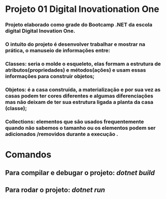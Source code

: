 # Projeto 01 Digital Inovationation One



### Projeto elaborado como grade do Bootcamp .NET da escola digital Digital Inovation One. 

### O intuito do projeto é desenvolver trabalhar e mostrar na prática, o manuseio de informações entre:

### Classes: seria o molde o esqueleto, elas formam a estrutura de atributos(propriedades) e métodos(ações) e usam essas informações para construir objetos;

### Objetos: é a casa construída, a materialização e por sua vez as casas podem ter cores diferentes e algumas diferenciações mas não deixam de ter sua estrutura ligada a planta da casa (classe);

### Collections: elementos que são usados frequentemente quando não sabemos o tamanho ou os elementos podem ser adicionados /removidos durante a execução .



# Comandos

## Para compilar e debugar o projeto: *dotnet build* 

## Para rodar o projeto: *dotnet run*
